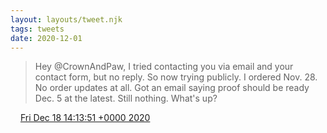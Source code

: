 ```yaml
---
layout: layouts/tweet.njk
tags: tweets
date: 2020-12-01
---
```


> Hey @CrownAndPaw, I tried contacting you via email and your contact form, but no reply\. So now trying publicly\. I ordered Nov\. 28\. No order updates at all\. Got an email saying proof should be ready Dec\. 5 at the latest\. Still nothing\. What's up?

<img src="../../media/tweet.ico" width="12" /> [Fri Dec 18 14:13:51 +0000 2020](https://twitter.com/timwasson/status/1339936921913597956)